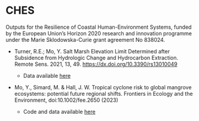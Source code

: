 # CHES
Outputs for the Resilience of Coastal Human-Environment Systems, funded by the European Union’s Horizon 2020 research and innovation programme under the Marie Sklodowska-Curie grant agreement No 838024.


* Turner, R.E.; Mo, Y. Salt Marsh Elevation Limit Determined after Subsidence from Hydrologic Change and Hydrocarbon Extraction. Remote Sens. 2021, 13, 49. https://dx.doi.org/10.3390/rs13010049
   * Data available [here](https://github.com/moyu-ENV/codeAndData/tree/main/marshLAElevation.)
 
* Mo, Y., Simard, M. & Hall, J. W. Tropical cyclone risk to global mangrove ecosystems: potential future regional shifts. Frontiers in Ecology and the Environment, doi:10.1002/fee.2650 (2023)
  * Code and data available [here](https://github.com/moyu-ENV/codeAndData/tree/main/shiftingRisk2C)
